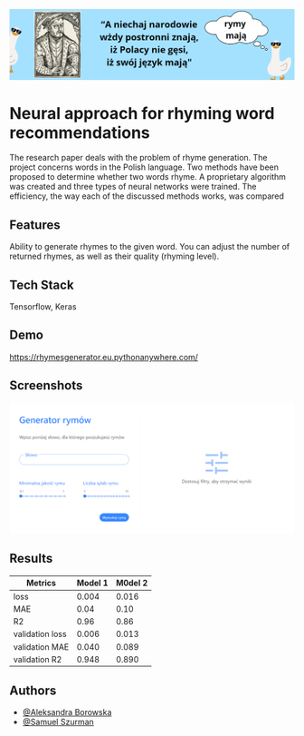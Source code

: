 
![Logo](https://github.com/Ola2808-Boro/Rhymes/blob/main/logo.png)


# Neural approach for rhyming word recommendations

The research paper deals with the problem of rhyme generation. The project concerns words in the Polish language.
Two methods have been proposed to determine whether two words rhyme. A proprietary algorithm was created
and three types of neural networks were trained. The efficiency, the way each of the discussed methods works, was
compared


## Features

Ability to generate rhymes to the given word. You can adjust the number of returned rhymes, as well as their quality (rhyming level).


## Tech Stack

Tensorflow, Keras


## Demo

https://rhymesgenerator.eu.pythonanywhere.com/


## Screenshots

![App Screenshot](https://github.com/Ola2808-Boro/Rhymes/blob/main/rhymes_app.png)

## Results

|Metrics| Model 1  | M0del 2 | 
| ------------- | ------------- | ------------- |
| loss  |0.004  | 0.016  |
| MAE  |0.04  | 0.10  |
| R2  |0.96  | 0.86  |
| validation loss  |0.006  | 0.013  |
| validation MAE  |0.040  | 0.089  |
| validation R2  |0.948  | 0.890  |

## Authors

- [@Aleksandra Borowska](https://github.com/Ola2808-Boro)
- [@Samuel Szurman](https://github.com/Samuel-Szurman)

